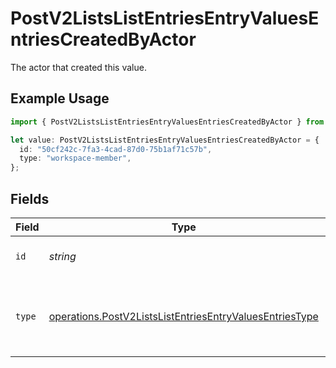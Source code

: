 # PostV2ListsListEntriesEntryValuesEntriesCreatedByActor

The actor that created this value.

## Example Usage

```typescript
import { PostV2ListsListEntriesEntryValuesEntriesCreatedByActor } from "attio-js/models/operations";

let value: PostV2ListsListEntriesEntryValuesEntriesCreatedByActor = {
  id: "50cf242c-7fa3-4cad-87d0-75b1af71c57b",
  type: "workspace-member",
};
```

## Fields

| Field                                                                                                                              | Type                                                                                                                               | Required                                                                                                                           | Description                                                                                                                        |
| ---------------------------------------------------------------------------------------------------------------------------------- | ---------------------------------------------------------------------------------------------------------------------------------- | ---------------------------------------------------------------------------------------------------------------------------------- | ---------------------------------------------------------------------------------------------------------------------------------- |
| `id`                                                                                                                               | *string*                                                                                                                           | :heavy_minus_sign:                                                                                                                 | An ID to identify the actor.                                                                                                       |
| `type`                                                                                                                             | [operations.PostV2ListsListEntriesEntryValuesEntriesType](../../models/operations/postv2listslistentriesentryvaluesentriestype.md) | :heavy_minus_sign:                                                                                                                 | The type of actor. [Read more information on actor types here](/docs/actors).                                                      |